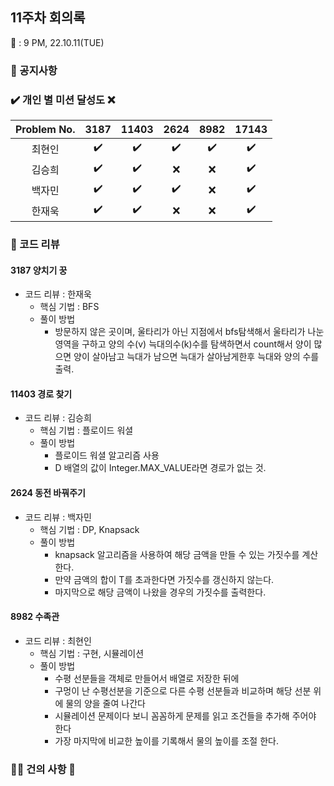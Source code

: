## 11주차 회의록 

:calendar: : 9 PM, 22.10.11(TUE)

### :loudspeaker: 공지사항

### :heavy_check_mark: 개인 별 미션 달성도 :x:
|Problem No.|3187|11403|2624|8982|17143|
|:-----------:|:-----:|:----:|:----:|:----:|:----:|
|최현인|:heavy_check_mark:|:heavy_check_mark:|:heavy_check_mark:|:heavy_check_mark:|:heavy_check_mark:|
|김승희|:heavy_check_mark:|:heavy_check_mark:|:x:|:x:|:heavy_check_mark:|
|백자민|:heavy_check_mark:|:heavy_check_mark:|:heavy_check_mark:|:x:|:heavy_check_mark:|
|한재욱|:heavy_check_mark:|:heavy_check_mark:|:x:|:x:|:heavy_check_mark:|

### :bookmark_tabs: 코드 리뷰

#### 3187 양치기 꿍

- 코드 리뷰 : 한재욱
  - 핵심 기법 : BFS
  - 풀이 방법 
    - 방문하지 않은 곳이며, 울타리가 아닌 지점에서 bfs탐색해서 울타리가 나눈 영역을 구하고 양의 수(v) 늑대의수(k)수를 탐색하면서 count해서 양이 많으면 양이 살아남고 늑대가 남으면 늑대가 살아남게한후 늑대와 양의 수를 출력.


#### 11403 경로 찾기

- 코드 리뷰 : 김승희
  - 핵심 기법 : 플로이드 워셜
  - 풀이 방법 
    - 플로이드 워셜 알고리즘 사용
    - D 배열의 값이 Integer.MAX_VALUE라면 경로가 없는 것.
    


#### 2624 동전 바꿔주기

- 코드 리뷰 : 백자민
  - 핵심 기법 : DP, Knapsack
  - 풀이 방법
    -  knapsack 알고리즘을 사용하여 해당 금액을 만들 수 있는 가짓수를 계산한다.
    - 만약 금액의 합이 T를 초과한다면 가짓수를 갱신하지 않는다. 
    - 마지막으로 해당 금액이 나왔을 경우의 가짓수를 출력한다. 
    

#### 8982 수족관

- 코드 리뷰 : 최현인
  - 핵심 기법 : 구현, 시뮬레이션
  - 풀이 방법 
    - 수평 선분들을 객체로 만들어서 배열로 저장한 뒤에
    - 구멍이 난 수평선분을 기준으로 다른 수평 선분들과 비교하며 해당 선분 위에 물의 양을 줄여 나간다
    - 시뮬레이션 문제이다 보니 꼼꼼하게 문제를 읽고 조건들을 추가해 주어야 한다
    - 가장 마지막에 비교한 높이를 기록해서 물의 높이를 조절 한다.

### :raising_hand_man: 건의 사항 :raising_hand:

